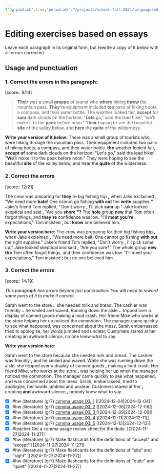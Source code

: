 ```yaml
---
{"dg-publish":true,"permalink":"/projects/school-fall-2024/language/editing-exercises-gr7/"}
---
```



# Editing exercises based on essays

Leave each paragraph in its original form, but rewrite a copy of it below with all errors corrected.

## Usage and punctuation

### 1. Correct the errors in this paragraph:

[score:: 9/14]

> **Their** was a small **gruppe** of tourist who **where** hiking **threw** the mountain pass. **They**'re equipment included **too** pairs of hiking boots, a compass, and their water bottle. The weather looked fair, **accept** for **sum** dark clouds on the horizon. "**Lets** go," said the lead hiker, "we'll make it to the **peek** before noon." **Their** hoping to see the beautiful **site** of the valley below, and **here** the **quite** of the wilderness.

**Write your version of it below:**
There was a small group of tourists who were hiking through the mountain pass.
Their equipment included two pairs of hiking boots, a compass, and their water bottle. **the** weather looked fair, **accept** **of** some dark clouds on the horizon. "Let's go," said the lead hiker, "**We**'ll  make it to the peak before noon." They were hoping to see the beautiful **site** of the valley below, and hear the **quite** of the wilderness.


### 2. Correct the errors

[score:: 12/21]

The crew was preparing for **they**'re big fishing trip **,** when Jake exclaimed **,** "We need more **bate**! One cannot go fishing **with out** the **write** supplies.**"** Jake's friend Tom replied, **'** Don't worry **,** I'll pick **sum** up **'** Jake looked skeptical and said **,**  "Are you **shore** **"?**  The **hole** group **new** that Tom often forgot things, and **they're** confidence was low. "I'll **meat** **you're** expectations," Tom insisted **,** but **know** one believed him.

**Write your version here:**
The crew was preparing for their big fishing trip **,** when Jake exclaimed **,**  "We need more bait! One cannot go fishing **with out** the right supplies." Jake's friend Tom replied, "Don't worry **,** I'll pick some up," Jake looked skeptical and said **,** "Are you sure?" The whole group **new** **the** Tom often forgot things, and their confidence was low. "I'll meet your expectations," Tom insisted **;** but no one believed him **.**


### 3. Correct the errors

[score:: 14/19]

*This paragraph has errors beyond just punctuation. You will need to reword some parts of it to make it correct.*

Sarah went to the store *..* she needed milk and bread. The cashier was friendly **..** he smiled and waved. Running down the aisle **..** tripped over a display of canned goods making a loud crash. Her friend Mike who works at the store helping her up noticed the commotion. The manager came quickly to see what happened, was concerned about the mess. Sarah embarrassed tried to apologize, her words jumbled and unclear. Customers stared at her creating an awkward silence, no one knew what to say.

**Write your version here:**

Sarah went to the store because she needed milk and bread. The cashier was friendly **,** and he smiled and waved. While she was running down the aisle, she tripped over a display of canned goods **,** making a loud crash. Her friend Mike, who works at the store **,** was helping her up when the manager noticed the commotion. The manager came quickly to see what happened, and was concerned about the mess. Sarah, embarrassed, tried to apologize, her words jumbled and unclear. Customers stared at her **,** creating **and** awkward silence **,** nobody knew what to say.


- [x] #hw (literature) (gr7) [comma usage IXL 1](https://www.ixl.com/ela/grade-8/commas-with-series-dates-and-places) [[2024-12-04\|2024-12-04]]
- [x] #hw (literature) (gr7) [comma usage IXL 2](https://www.ixl.com/ela/grade-8/commas-with-series-dates-and-places) [[2024-12-06\|2024-12-06]]
- [x] #hw (literature) (gr7) [comma usage IXL 3 ](https://www.ixl.com/ela/grade-8/commas-with-series-dates-and-places) [[2024-12-09\|2024-12-09]]
- [x] #hw (literature) (gr7) [comma usage IXL 4](https://www.ixl.com/ela/grade-8/commas-with-series-dates-and-places) [[2024-12-11\|2024-12-11]]
- [x] #hw (literature) (gr7) [comma usage IXL 5](https://www.ixl.com/ela/grade-8/commas-with-series-dates-and-places) [[2024-12-12\|2024-12-12]]
- [x] #teacher Get a comma usage review sheet for the dude. [[2024-11-27\|2024-11-27]]
- [x] #hw (literature) (gr7) Make flashcards for the definitions of "accept" and "except" [[2024-11-27\|2024-11-27]]
- [x] #hw (literature) (gr7) Make flashcards for the definitions of "site" and "sight" [[2024-11-27\|2024-11-27]]
- [x] #hw (literature) (gr7) Make flashcards for the definitions of "quite" and "quiet" [[2024-11-27\|2024-11-27]]
